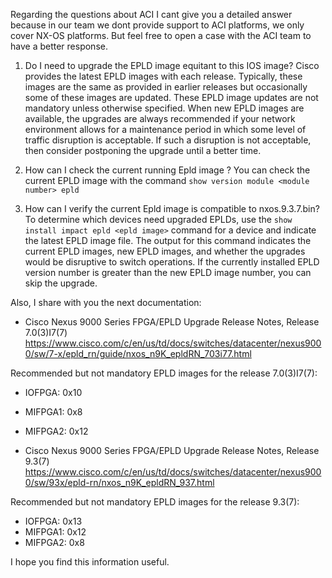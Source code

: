 Regarding the questions about ACI I cant give you a detailed answer because in our team we dont provide support to ACI platforms, we only cover NX-OS platforms. But feel free to open a case with the ACI team to have a better response.

1. Do I need to upgrade the EPLD image equitant to this IOS image?
 Cisco provides the latest EPLD images with each release. Typically, these images are the same as provided in earlier releases but occasionally some of these images are updated. These EPLD image updates are not mandatory unless otherwise specified.
 When new EPLD images are available, the upgrades are always recommended if your network environment allows for a maintenance period in which some level of traffic disruption is acceptable. If such a disruption is not acceptable, then consider postponing the upgrade until a better time.

2. How can I check the current running Epld image ?
 You can check the current EPLD image with the command `show version module <module number> epld`

3. How can I verify the current Epld image is compatible to nxos.9.3.7.bin?
 To determine which devices need upgraded EPLDs, use the `show install impact epld <epld image>` command for a device and indicate the latest EPLD image file. The output for this command indicates the current EPLD images, new EPLD images, and whether the upgrades would be disruptive to switch operations. If the currently installed EPLD version number is greater than the new EPLD image number, you can skip the upgrade.

 Also, I share with you the next documentation:

- Cisco Nexus 9000 Series FPGA/EPLD Upgrade Release Notes, Release 7.0(3)I7(7)
https://www.cisco.com/c/en/us/td/docs/switches/datacenter/nexus9000/sw/7-x/epld_rn/guide/nxos_n9K_epldRN_703i77.html

Recommended but not mandatory EPLD images for the release 7.0(3)I7(7):
 -	IOFPGA: 0x10
 -	MIFPGA1: 0x8
 -	MIFPGA2: 0x12

- Cisco Nexus 9000 Series FPGA/EPLD Upgrade Release Notes, Release 9.3(7)
https://www.cisco.com/c/en/us/td/docs/switches/datacenter/nexus9000/sw/93x/epld-rn/nxos_n9K_epldRN_937.html

Recommended but not mandatory EPLD images for the release 9.3(7):
 -	IOFPGA: 0x13
 -	MIFPGA1: 0x12
 -	MIFPGA2: 0x8

I hope you find this information useful.

